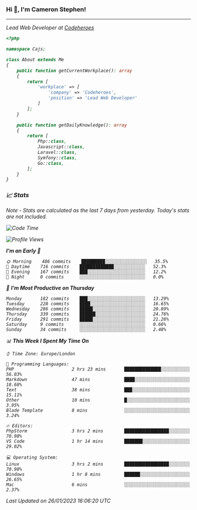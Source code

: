 ### Hi 👋, I'm Cameron Stephen!
<hr>
<p><em>Lead Web Developer at <a href="https://codeheroes.co.uk">Codeheroes</a></p>


```php
<?php

namespace Cajs;

class About extends Me
{
    public function getCurrentWorkplace(): array
    {
        return [
            'workplace' => [
                'company' => 'Codeheroes',
                'position' => 'Lead Web Developer'
            ]
        ];
    }

    public function getDailyKnowledge(): array
    {
        return [
            Php::class,
            Javascript::class,
            Laravel::class,
            Symfony::class,
            Go::class,
        ];
    }
}
```

### 📈 Stats
<p><em>Note - Stats are calculated as the last 7 days from yesterday. Today's stats are not included.</em></p>


<!--START_SECTION:waka-->
![Code Time](http://img.shields.io/badge/Code%20Time-3%2C244%20hrs%2051%20mins-blue)

![Profile Views](http://img.shields.io/badge/Profile%20Views-0-blue)

**I'm an Early 🐤** 

```text
🌞 Morning    486 commits    █████████░░░░░░░░░░░░░░░░   35.5% 
🌆 Daytime    716 commits    █████████████░░░░░░░░░░░░   52.3% 
🌃 Evening    167 commits    ███░░░░░░░░░░░░░░░░░░░░░░   12.2% 
🌙 Night      0 commits      ░░░░░░░░░░░░░░░░░░░░░░░░░   0.0%

```
📅 **I'm Most Productive on Thursday** 

```text
Monday       182 commits    ███░░░░░░░░░░░░░░░░░░░░░░   13.29% 
Tuesday      228 commits    ████░░░░░░░░░░░░░░░░░░░░░   16.65% 
Wednesday    286 commits    █████░░░░░░░░░░░░░░░░░░░░   20.89% 
Thursday     339 commits    ██████░░░░░░░░░░░░░░░░░░░   24.76% 
Friday       291 commits    █████░░░░░░░░░░░░░░░░░░░░   21.26% 
Saturday     9 commits      ░░░░░░░░░░░░░░░░░░░░░░░░░   0.66% 
Sunday       34 commits     ░░░░░░░░░░░░░░░░░░░░░░░░░   2.48%

```


📊 **This Week I Spent My Time On** 

```text
⌚︎ Time Zone: Europe/London

💬 Programming Languages: 
PHP                      2 hrs 23 mins       ██████████████░░░░░░░░░░░   56.03% 
Markdown                 47 mins             ████░░░░░░░░░░░░░░░░░░░░░   18.68% 
Text                     38 mins             ███░░░░░░░░░░░░░░░░░░░░░░   15.11% 
Other                    10 mins             █░░░░░░░░░░░░░░░░░░░░░░░░   3.95% 
Blade Template           8 mins              ░░░░░░░░░░░░░░░░░░░░░░░░░   3.24%

🔥 Editors: 
PhpStorm                 3 hrs 2 mins        █████████████████░░░░░░░░   70.98% 
VS Code                  1 hr 14 mins        ███████░░░░░░░░░░░░░░░░░░   29.02%

💻 Operating System: 
Linux                    3 hrs 2 mins        █████████████████░░░░░░░░   70.98% 
Windows                  1 hr 8 mins         ██████░░░░░░░░░░░░░░░░░░░   26.65% 
Mac                      6 mins              ░░░░░░░░░░░░░░░░░░░░░░░░░   2.37%

```


 Last Updated on 26/01/2023 16:06:20 UTC
<!--END_SECTION:waka-->
